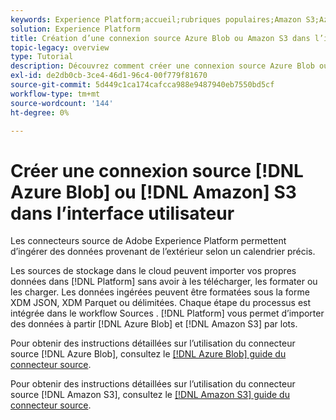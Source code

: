 ```yaml
---
keywords: Experience Platform;accueil;rubriques populaires;Amazon S3;Azure Blob
solution: Experience Platform
title: Création d’une connexion source Azure Blob ou Amazon S3 dans l’interface utilisateur
topic-legacy: overview
type: Tutorial
description: Découvrez comment créer une connexion source Azure Blob ou Amazon S3 à l’aide de l’interface utilisateur de Adobe Experience Platform.
exl-id: de2db0cb-3ce4-46d1-96c4-00f779f81670
source-git-commit: 5d449c1ca174cafcca988e9487940eb7550bd5cf
workflow-type: tm+mt
source-wordcount: '144'
ht-degree: 0%

---
```


# Créer une connexion source [!DNL Azure Blob] ou [!DNL Amazon] S3 dans l’interface utilisateur

Les connecteurs source de Adobe Experience Platform permettent d’ingérer des données provenant de l’extérieur selon un calendrier précis.

Les sources de stockage dans le cloud peuvent importer vos propres données dans [!DNL Platform] sans avoir à les télécharger, les formater ou les charger. Les données ingérées peuvent être formatées sous la forme XDM JSON, XDM Parquet ou délimitées. Chaque étape du processus est intégrée dans le workflow Sources . [!DNL Platform] vous permet d’importer des données à partir  [!DNL Azure Blob] et  [!DNL Amazon S3] par lots.

Pour obtenir des instructions détaillées sur l’utilisation du connecteur source [!DNL Azure Blob], consultez le [[!DNL Azure Blob] guide du connecteur source](./blob.md).

Pour obtenir des instructions détaillées sur l’utilisation du connecteur source [!DNL Amazon S3], consultez le [[!DNL Amazon S3] guide du connecteur source](./blob.md).
